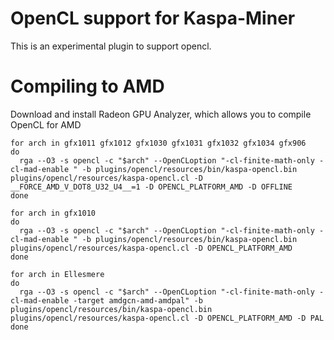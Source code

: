 # OpenCL support for Kaspa-Miner

This is an experimental plugin to support opencl.

# Compiling to AMD
Download and install Radeon GPU Analyzer, which allows you to compile OpenCL for AMD

```shell
for arch in gfx1011 gfx1012 gfx1030 gfx1031 gfx1032 gfx1034 gfx906
do 
  rga --O3 -s opencl -c "$arch" --OpenCLoption "-cl-finite-math-only -cl-mad-enable " -b plugins/opencl/resources/bin/kaspa-opencl.bin plugins/opencl/resources/kaspa-opencl.cl -D __FORCE_AMD_V_DOT8_U32_U4__=1 -D OPENCL_PLATFORM_AMD -D OFFLINE
done 

for arch in gfx1010
do 
  rga --O3 -s opencl -c "$arch" --OpenCLoption "-cl-finite-math-only -cl-mad-enable " -b plugins/opencl/resources/bin/kaspa-opencl.bin plugins/opencl/resources/kaspa-opencl.cl -D OPENCL_PLATFORM_AMD
done 

for arch in Ellesmere
do 
  rga --O3 -s opencl -c "$arch" --OpenCLoption "-cl-finite-math-only -cl-mad-enable -target amdgcn-amd-amdpal" -b plugins/opencl/resources/bin/kaspa-opencl.bin plugins/opencl/resources/kaspa-opencl.cl -D OPENCL_PLATFORM_AMD -D PAL
done 
```